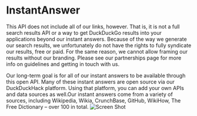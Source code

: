 # InstantAnswer
This API does not include all of our links, however. That is, it is not a full search results API or a way to get DuckDuckGo 
results into your applications beyond our instant answers. Because of the way we generate our search results, we unfortunately do not have the rights to fully syndicate our results, free or paid. For the same reason, we cannot allow framing our results without our branding. Please see our partnerships page for more info on guidelines and getting in touch with us.

Our long-term goal is for all of our instant answers to be available through this open API. Many of these instant answers are open source via our DuckDuckHack platform. Using that platform, you can add your own APIs and data sources as well.Our instant answers come from a variety of sources, including Wikipedia, Wikia, CrunchBase, GitHub, WikiHow, The Free Dictionary – over 100 in total.
![Screen Shot](https://imgur.com/a/bV9ZI)

